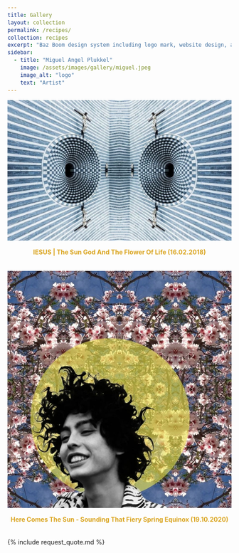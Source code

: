 ```yaml
---
title: Gallery
layout: collection
permalink: /recipes/
collection: recipes
excerpt: "Baz Boom design system including logo mark, website design, and branding applications."
sidebar:
  - title: "Miguel Angel Plukkel"
    image: /assets/images/gallery/miguel.jpeg
    image_alt: "logo"
    text: "Artist"
---
```

<head>
  <style>
    /* Additional styles for better formatting */
    .image-gallery {
      display: flex;
      flex-wrap: wrap;
      justify-content: space-between;
    }
    .image-item {
      margin-bottom: 20px;
      overflow: hidden; /* Hide overflow to prevent layout shifts on hover */
    }
    .image-item img {
      transition: transform 0.3s ease-in-out; /* Add transition effect */
    }
    .image-item:hover img {
      transform: scale(1.2); /* Increase the scale on hover (adjust the value as needed) */
    }
    .image-caption {
      text-align: center;
    }
    .golden-link {
      color: #daa520 !important; /* Set the text color to golden */
      text-decoration: none; /* Remove the default underline */
      font-weight: bold; /* Optionally set the font weight to bold */
    }
    .golden-link:hover {
      text-decoration: underline; /* Add underline on hover */
    }
    .golden-text {
      color: #daa520 !important; /* Set the text color to golden */
    }
  </style>
</head>

<!-- Rest of your HTML content -->
<div class="image-gallery">
  <div class="image-item">
    <a href="/page1.md/" class="golden-link">
      <img src="/assets/images/gallery/jesus.jpg" alt="Image 1" />
      <div class="image-caption">
        <p class="golden-text">IESUS | The Sun God And The Flower Of Life (16.02.2018)</p>
      </div>
    </a>
  </div>
  <div class="image-item">
    <a href="/page2.md/" class="golden-link">
      <img src="/assets/images/gallery/halo.jpeg" alt="Image 2" />
      <div class="image-caption">
        <p class="golden-text">Here Comes The Sun - Sounding That Fiery Spring Equinox (19.10.2020)</p>
      </div>
    </a>
  </div>
  {% include request_quote.md %}
</div>